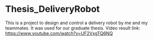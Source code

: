 # Thesis_DeliveryRobot
This is a project to design and control a delivery robot by me and my teammates. It was used for our graduate thesis.
Video result link: https://www.youtube.com/watch?v=UF2VxgTQ6NQ
